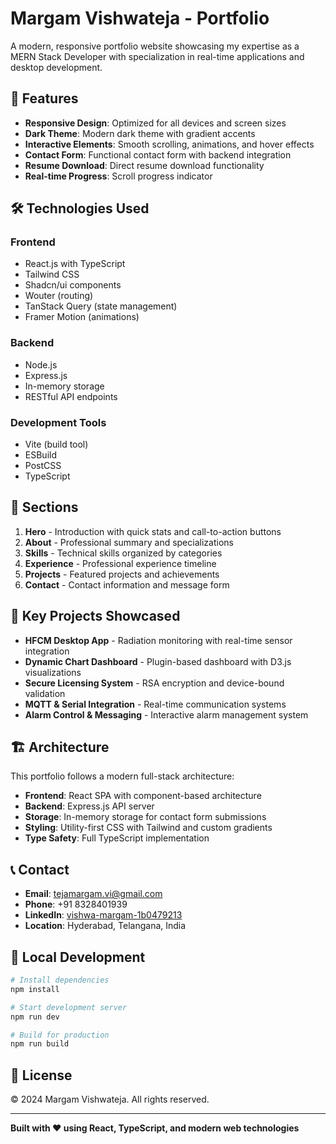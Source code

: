 # Margam Vishwateja - Portfolio

A modern, responsive portfolio website showcasing my expertise as a MERN Stack Developer with specialization in real-time applications and desktop development.

## 🚀 Features

- **Responsive Design**: Optimized for all devices and screen sizes
- **Dark Theme**: Modern dark theme with gradient accents
- **Interactive Elements**: Smooth scrolling, animations, and hover effects
- **Contact Form**: Functional contact form with backend integration
- **Resume Download**: Direct resume download functionality
- **Real-time Progress**: Scroll progress indicator

## 🛠️ Technologies Used

### Frontend
- React.js with TypeScript
- Tailwind CSS
- Shadcn/ui components
- Wouter (routing)
- TanStack Query (state management)
- Framer Motion (animations)

### Backend
- Node.js
- Express.js
- In-memory storage
- RESTful API endpoints

### Development Tools
- Vite (build tool)
- ESBuild
- PostCSS
- TypeScript

## 📱 Sections

1. **Hero** - Introduction with quick stats and call-to-action buttons
2. **About** - Professional summary and specializations
3. **Skills** - Technical skills organized by categories
4. **Experience** - Professional experience timeline
5. **Projects** - Featured projects and achievements
6. **Contact** - Contact information and message form

## 🎯 Key Projects Showcased

- **HFCM Desktop App** - Radiation monitoring with real-time sensor integration
- **Dynamic Chart Dashboard** - Plugin-based dashboard with D3.js visualizations
- **Secure Licensing System** - RSA encryption and device-bound validation
- **MQTT & Serial Integration** - Real-time communication systems
- **Alarm Control & Messaging** - Interactive alarm management system

## 🏗️ Architecture

This portfolio follows a modern full-stack architecture:

- **Frontend**: React SPA with component-based architecture
- **Backend**: Express.js API server
- **Storage**: In-memory storage for contact form submissions
- **Styling**: Utility-first CSS with Tailwind and custom gradients
- **Type Safety**: Full TypeScript implementation

## 📞 Contact

- **Email**: tejamargam.vi@gmail.com
- **Phone**: +91 8328401939
- **LinkedIn**: [vishwa-margam-1b0479213](https://www.linkedin.com/in/vishwa-margam-1b0479213)
- **Location**: Hyderabad, Telangana, India

## 🚀 Local Development

```bash
# Install dependencies
npm install

# Start development server
npm run dev

# Build for production
npm run build
```

## 📄 License

© 2024 Margam Vishwateja. All rights reserved.

---

**Built with ❤️ using React, TypeScript, and modern web technologies**